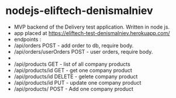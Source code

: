 # nodejs-eliftech-denismalniev
 
- MVP backend of the Delivery test application. Written in node js. 
- app placed at https://eliftech-test-denismalniev.herokuapp.com/
- endpoints :
- /api/orders POST - add order to db, require body.
- /api/orders/userOrders POST - user orders, require body.
- 
- /api/products GET - list of all company products
- /api/products/id GET - get one company product
- /api/products/id DELETE - gelete company product
- /api/products/id PUT - update one company product
- /api/products/ POST - Add one company product
